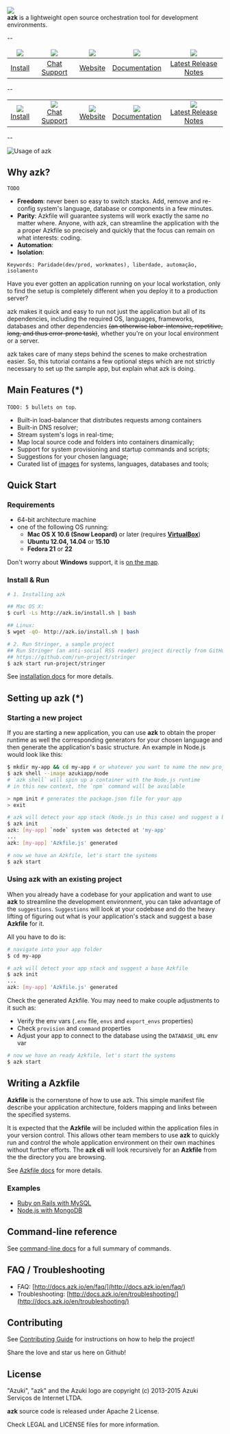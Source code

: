 <a href="http://azk.io"><img src="https://azk-landapage-stage.s3.amazonaws.com/readme-logo.png" ></a>
<br/>
<strong>azk</strong> is a lightweight open source orchestration tool for development environments.
<br/>

--

<table>
  <thead>
    <tr>
      <td align="center">
        <a href="#"><img src="http://azk-landapage-stage.s3.amazonaws.com/install.png"></a>
      </td>
      <td align="center">
        <a href="#"><img src="http://azk-landapage-stage.s3.amazonaws.com/chat-support.png"></a>
      </td>
      <td align="center">
        <a href="#"><img src="http://azk-landapage-stage.s3.amazonaws.com/website.png"></a>
      </td>
      <td align="center">
        <a href="#"><img src="http://azk-landapage-stage.s3.amazonaws.com/documentation.png"></a>
      </td>
      <td align="center">
        <a href="#"><img src="http://azk-landapage-stage.s3.amazonaws.com/latest-release-notes.png"></a>
      </td>
    </tr>
  </thead>
  <tbody>
    <tr>
      <td align="center">
        <a href="http://azk.io/">Install</a>
      </td>
      <td align="center">
        <a href="http://azk.io/">Chat Support</a>
      </td>
      <td align="center">
        <a href="http://azk.io/">Website</a>
      </td>
      <td align="center">
        <a href="http://azk.io/">Documentation</a>
      </td>
      <td align="center">
        <a href="http://azk.io/">Latest Release Notes</a>
      </td>
    </tr>
  </tbody>
</table>

--

<table>
    <tr>
      <td align="center">
        <a href="http://azk.io">
          <img src="http://azk-landapage-stage.s3.amazonaws.com/install.png">
          <br/>
          Install
          </a>
      </td>
      <td align="center">
        <a href="http://azk.io">
          <img src="http://azk-landapage-stage.s3.amazonaws.com/chat-support.png">
          <br/>
          Chat Support
        </a>
      </td>
      <td align="center">
        <a href="http://azk.io">
          <img src="http://azk-landapage-stage.s3.amazonaws.com/website.png">
          <br/>
          Website
        </a>
      </td>
      <td align="center">
        <a href="http://azk.io">
          <img src="http://azk-landapage-stage.s3.amazonaws.com/documentation.png">
          <br/>
          Documentation
        </a>
      </td>
      <td align="center">
        <a href="http://azk.io">
          <img src="http://azk-landapage-stage.s3.amazonaws.com/latest-release-notes.png">
          <br/>
          Latest Release Notes
        </a>
      </td>
    </tr>
</table>

--


![Usage of azk](https://github.com/azukiapp/azk/blob/master/src/pres/azk-screenflow-slow.gif?raw=true)

## Why azk?

`TODO`

* **Freedom**: never been so easy to switch stacks. Add, remove and re-config system's language, database or components in a few minutes.
* **Parity**: Azkfile will guarantee systems will work exactly the same no matter where. Anyone, with azk, can streamline the application with the a proper Azkfile so precisely and quickly that the focus can remain on what interests: coding.
* **Automation**:
* **Isolation**:

`Keywords: Paridade(dev/prod, workmates), liberdade, automação, isolamento`

Have you ever gotten an application running on your local workstation, only to find the setup is completely different when you deploy it to a production server?

azk makes it quick and easy to run not just the application but all of its dependencies, including the required OS, languages, frameworks, databases and other dependencies ~~(an otherwise labor-intensive, repetitive, long, and thus error-prone task)~~, whether you're on your local environment or a server.

azk takes care of many steps behind the scenes to make orchestration easier. So, this tutorial contains a few optional steps which are not strictly necessary to set up the sample app, but explain what azk is doing.

## Main Features (*)

`TODO: 5 bullets on top`.

* Built-in load-balancer that distributes requests among containers
* Built-in DNS resolver;
* Stream system's logs in real-time;
* Map local source code and folders into containers dinamically;
* Support for system provisioning and startup commands and scripts;
* Suggestions for your chosen language;
* Curated list of [images][azk_images] for systems, languages, databases and tools;

## Quick Start

### Requirements
* 64-bit architecture machine
* one of the following OS running:
  * **Mac OS X 10.6 (Snow Leopard)** or later (requires [**VirtualBox**](https://www.virtualbox.org/wiki/Downloads))
  * **Ubuntu 12.04, 14.04** or **15.10**
  * **Fedora 21** or **22**

Don't worry about **Windows** support, it is [on the map](https://github.com/azukiapp/azk/issues/334#issuecomment-170603171).

### Install & Run

```sh
# 1. Installing azk

## Mac OS X:
$ curl -Ls http://azk.io/install.sh | bash

## Linux:
$ wget -qO- http://azk.io/install.sh | bash

# 2. Run Stringer, a sample project
## Run Stringer (an anti-social RSS reader) project directly from GitHub which has an Azkfile
## https://github.com/run-project/stringer
$ azk start run-project/stringer
```

See [installation docs](http://docs.azk.io/en/installation/) for more details.

## Setting up azk (*)

### Starting a new project

If you are starting a new application, you can use **azk** to obtain the proper runtime as well the corresponding generators for your chosen language and then generate the application's basic structure. An example in Node.js would look like this:

```sh
$ mkdir my-app && cd my-app # or whatever you want to name the new project
$ azk shell --image azukiapp/node
# `azk shell` will spin up a container with the Node.js runtime
# in this new context, the `npm` command will be available

> npm init # generates the package.json file for your app
> exit

# azk will detect your app stack (Node.js in this case) and suggest a base Azkfile
$ azk init
azk: [my-app] `node` system was detected at 'my-app'
...
azk: [my-app] 'Azkfile.js' generated

# now we have an Azkfile, let's start the systems
$ azk start
```

### Using azk with an existing project

When you already have a codebase for your application and want to use **azk** to streamline the development environment, you can take advantage of the `suggestions`.
`Suggestions` will look at your codebase and do the heavy lifting of figuring out what is your application's stack and suggest a base **Azkfile** for it.

All you have to do is:

```sh
# navigate into your app folder
$ cd my-app

# azk will detect your app stack and suggest a base Azkfile
$ azk init
...
azk: [my-app] 'Azkfile.js' generated
```

Check the generated Azkfile. You may need to make couple adjustments to it such as:
* Verify the env vars (`.env` file, `envs` and `export_envs` properties)
* Check `provision` and `command` properties
* Adjust your app to connect to the database using the `DATABASE_URL` env var

```sh
# now we have an ready Azkfile, let's start the systems
$ azk start
```

## Writing a Azkfile

**Azkfile** is the cornerstone of how to use azk. This simple manifest file describe your application architecture, folders mapping and links between the specified systems.

It is expected that the **Azkfile** will be included within the application files in your version control. This allows other team members to use **azk** to quickly run and control the whole application environment on their own machines without further efforts.
The **azk cli** will look recursively for an **Azkfile** from the the directory you are browsing.

See [Azkfile docs][azkfile] for more details.

### Examples

  * [Ruby on Rails with MySQL](#ruby-on-rails-app-with-mysql)
  * [Node.js with MongoDB](#nodejs-app-with-mongodb)

## Command-line reference

See [command-line docs](http://docs.azk.io/en/reference/cli) for a full summary of commands.

## FAQ / Troubleshooting

* FAQ: [http://docs.azk.io/en/faq/](http://docs.azk.io/en/faq/)
* Troubleshooting: [http://docs.azk.io/en/troubleshooting/](http://docs.azk.io/en/troubleshooting/)

## Contributing

See [Contributing Guide](CONTRIBUTING.md) for instructions on how to help the project!

Share the love and star us here on Github!

## License

"Azuki", "azk" and the Azuki logo are copyright (c) 2013-2015 Azuki Serviços de Internet LTDA.

**azk** source code is released under Apache 2 License.

Check LEGAL and LICENSE files for more information.

[docker]: http://docker.com
[azk_images]: http://images.azk.io
[azkfile]: http://docs.azk.io/en/azkfilejs/README.html

